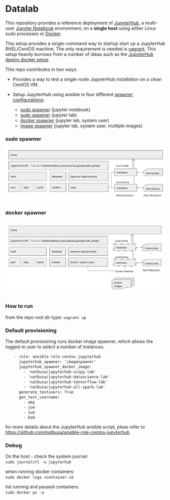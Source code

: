 # Datalab

This repository provides a reference deployment of [JupyterHub](https://github.com/jupyter/jupyterhub), a multi-user [Jupyter Notebook](http://jupyter.org/) environment, on a **single host** using either Linux sudo processes or [Docker](https://docs.docker.com).  

This setup provides a single-command way to startup start up a JupyterHub RHEL/CentOS machine. 
The only requirement is needed is [vagrant](https://www.vagrantup.com/). This setup heavily borrows from a number of ideas such as 
the [JupyterHub deploy docker setup](https://github.com/jupyterhub/jupyterhub-deploy-docker).

This repo contributes in two ways:
 
* Provides a way to test a single-node JupyterHub installation on a clean CentOS VM.
 
* Setup JupyterHub using ansible in four different [spawner configurations](https://github.com/jupyter/dockerspawner):

  * [sudo spawner](https://github.com/jupyterhub/sudospawner) (jupyter notebook)
  * [sudo spawner](https://github.com/jupyterhub/sudospawner) (jupyter lab)
  * [docker spawner](https://github.com/jupyterhub/dockerspawner) (jupyter lab, system user)
  * [image spawner](https://github.com/ryanlovett/imagespawner/blob/master/imagespawner.py) (jupyter lab, system user, multiple images)
  
### sudo spawner
![JupyterHub single host sudo spawner deployment](docs/sudospawner.diagram.png)

### docker spawner
![JupyterHub single host sudo spawner deployment](docs/dockerspawner.diagram.png)

### How to run 

from the repo root dir type: `vagrant up`

### Default provisioning

The default provisioning runs docker image spawner, which allows the logged-in user to select a number of instances.

```
    - role: ansible-role-centos-jupyterhub
      jupyterhub_spawner: 'imagespawner'
      jupyterhub_spawner_docker_image:
        - 'natbusa/jupyterhub-scipy-lab'
        - 'natbusa/jupyterhub-datascience-lab'
        - 'natbusa/jupyterhub-tensorflow-lab'
        - 'natbusa/jupyterhub-all-spark-lab'
      generate_testusers: True
      gen_test_username:
        - amy
        - joe
        - sue
        - bob
```

for more details about the JupyterHub ansible script, pleas refer to https://github.com/natbusa/ansible-role-centos-jupyterhub

### Debug

On the host - check the system journal:   
`sudo journalctl -u jupyterhub`

when running docker containers:   
`sudo docker logs <container-id`

list running and paused containers:  
`sudo docker ps -a`

